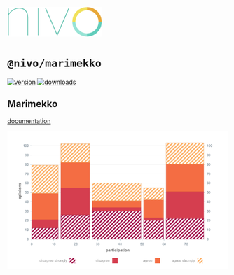 <a href="https://nivo.rocks"><img alt="nivo" src="https://raw.githubusercontent.com/plouc/nivo/master/nivo.png" width="216" height="68"/></a>

# `@nivo/marimekko`

[![version](https://img.shields.io/npm/v/@nivo/marimekko?style=for-the-badge)](https://www.npmjs.com/package/@nivo/marimekko)
[![downloads](https://img.shields.io/npm/dm/@nivo/marimekko?style=for-the-badge)](https://www.npmjs.com/package/@nivo/marimekko)

## Marimekko

[documentation](http://nivo.rocks/marimekko/)

![Marimekko](https://raw.githubusercontent.com/plouc/nivo/master/website/src/assets/captures/marimekko.png)
